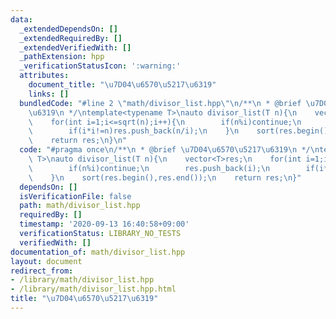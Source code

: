 ```yaml
---
data:
  _extendedDependsOn: []
  _extendedRequiredBy: []
  _extendedVerifiedWith: []
  _pathExtension: hpp
  _verificationStatusIcon: ':warning:'
  attributes:
    document_title: "\u7D04\u6570\u5217\u6319"
    links: []
  bundledCode: "#line 2 \"math/divisor_list.hpp\"\n/**\n * @brief \u7D04\u6570\u5217\
    \u6319\n */\ntemplate<typename T>\nauto divisor_list(T n){\n    vector<T>res;\n\
    \    for(int i=1;i<=sqrt(n);i++){\n        if(n%i)continue;\n        res.push_back(i);\n\
    \        if(i*i!=n)res.push_back(n/i);\n    }\n    sort(res.begin(),res.end());\n\
    \    return res;\n}\n"
  code: "#pragma once\n/**\n * @brief \u7D04\u6570\u5217\u6319\n */\ntemplate<typename\
    \ T>\nauto divisor_list(T n){\n    vector<T>res;\n    for(int i=1;i<=sqrt(n);i++){\n\
    \        if(n%i)continue;\n        res.push_back(i);\n        if(i*i!=n)res.push_back(n/i);\n\
    \    }\n    sort(res.begin(),res.end());\n    return res;\n}"
  dependsOn: []
  isVerificationFile: false
  path: math/divisor_list.hpp
  requiredBy: []
  timestamp: '2020-09-13 16:40:58+09:00'
  verificationStatus: LIBRARY_NO_TESTS
  verifiedWith: []
documentation_of: math/divisor_list.hpp
layout: document
redirect_from:
- /library/math/divisor_list.hpp
- /library/math/divisor_list.hpp.html
title: "\u7D04\u6570\u5217\u6319"
---
```

